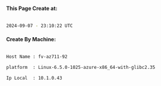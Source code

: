 
   
#### This Page Create at:

```bash

2024-09-07 - 23:10:22 UTC

```

#### Create By Machine:

```bash

Host Name : fv-az711-92

platform  : Linux-6.5.0-1025-azure-x86_64-with-glibc2.35

Ip Local  : 10.1.0.43

```


